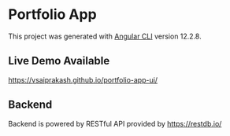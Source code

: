 # Portfolio App

This project was generated with [Angular CLI](https://github.com/angular/angular-cli) version 12.2.8.

## Live Demo Available
https://vsaiprakash.github.io/portfolio-app-ui/

## Backend
Backend is powered by RESTful API provided by https://restdb.io/ 
